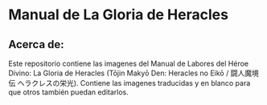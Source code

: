# Manual de La Gloria de Heracles
## Acerca de:
Este repositorio contiene las imagenes del Manual de Labores del Héroe Divino: La Gloria de Heracles (Tōjin Makyō Den: Heracles no Eikō / 闘人魔境伝 ヘラクレスの栄光).
Contiene las imagenes traducidas y en blanco para que otros también puedan editarlos.
